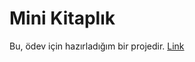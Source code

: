 # Mini Kitaplık
Bu, ödev için hazırladığım bir projedir.
[Link](https://mini-kitaplik-murex.vercel.app)